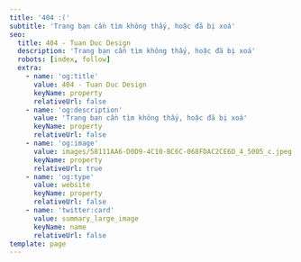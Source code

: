 ```yaml
---
title: '404 :('
subtitle: 'Trang bạn cần tìm không thấy, hoặc đã bị xoá'
seo:
  title: 404 - Tuan Duc Design
  description: 'Trang bạn cần tìm không thấy, hoặc đã bị xoá'
  robots: [index, follow]
  extra:
    - name: 'og:title'
      value: 404 - Tuan Duc Design
      keyName: property
      relativeUrl: false
    - name: 'og:description'
      value: 'Trang bạn cần tìm không thấy, hoặc đã bị xoá'
      keyName: property
      relativeUrl: false
    - name: 'og:image'
      value: images/58111AA6-D0D9-4C10-BC6C-068FDAC2CE6D_4_5005_c.jpeg
      keyName: property
      relativeUrl: true
    - name: 'og:type'
      value: website
      keyName: property
      relativeUrl: false
    - name: 'twitter:card'
      value: summary_large_image
      keyName: name
      relativeUrl: false
template: page
---
```

